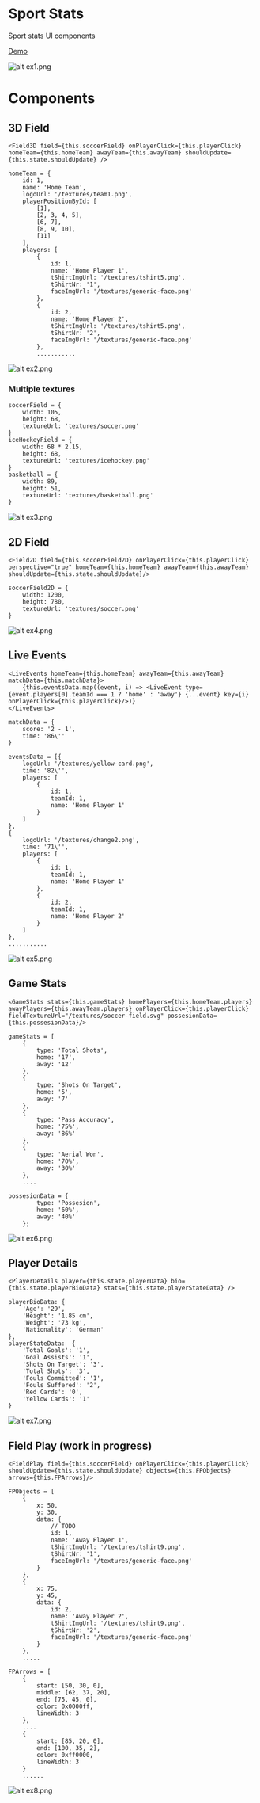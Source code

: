 # Sport Stats
Sport stats UI components

[Demo](https://alexadam.github.io/demos/sport-stats/index.html)

![alt ex1.png](https://github.com/alexadam/sport-stats/blob/master/ex-imgs/ex1.png?raw=true)

# Components

## 3D Field

```
<Field3D field={this.soccerField} onPlayerClick={this.playerClick} homeTeam={this.homeTeam} awayTeam={this.awayTeam} shouldUpdate={this.state.shouldUpdate} />
```

```
homeTeam = {
    id: 1,
    name: 'Home Team',
    logoUrl: '/textures/team1.png',
    playerPositionById: [
        [1],
        [2, 3, 4, 5],
        [6, 7],
        [8, 9, 10],
        [11]
    ],
    players: [
        {
            id: 1,
            name: 'Home Player 1',
            tShirtImgUrl: '/textures/tshirt5.png',
            tShirtNr: '1',
            faceImgUrl: '/textures/generic-face.png'
        },
        {
            id: 2,
            name: 'Home Player 2',
            tShirtImgUrl: '/textures/tshirt5.png',
            tShirtNr: '2',
            faceImgUrl: '/textures/generic-face.png'
        },
        ...........
```

![alt ex2.png](https://github.com/alexadam/sport-stats/blob/master/ex-imgs/ex2.png?raw=true)

### Multiple textures

```
soccerField = {
    width: 105,
    height: 68,
    textureUrl: 'textures/soccer.png'
}
iceHockeyField = {
    width: 68 * 2.15,
    height: 68,
    textureUrl: 'textures/icehockey.png'
}
basketball = {
    width: 89,
    height: 51,
    textureUrl: 'textures/basketball.png'
}
```

![alt ex3.png](https://github.com/alexadam/sport-stats/blob/master/ex-imgs/ex3.png?raw=true)


## 2D Field

```
<Field2D field={this.soccerField2D} onPlayerClick={this.playerClick} perspective="true" homeTeam={this.homeTeam} awayTeam={this.awayTeam}  shouldUpdate={this.state.shouldUpdate}/>
```

```
soccerField2D = {
    width: 1200,
    height: 780,
    textureUrl: 'textures/soccer.png'
}
```

![alt ex4.png](https://github.com/alexadam/sport-stats/blob/master/ex-imgs/ex4.png?raw=true)

## Live Events

```
<LiveEvents homeTeam={this.homeTeam} awayTeam={this.awayTeam} matchData={this.matchData}>
    {this.eventsData.map((event, i) => <LiveEvent type={event.players[0].teamId === 1 ? 'home' : 'away'} {...event} key={i} onPlayerClick={this.playerClick}/>)}
</LiveEvents>
```

```
matchData = {
    score: '2 - 1',
    time: '86\''
}

eventsData = [{
    logoUrl: '/textures/yellow-card.png',
    time: '82\'',
    players: [
        {
            id: 1,
            teamId: 1,
            name: 'Home Player 1'
        }
    ]
},
{
    logoUrl: '/textures/change2.png',
    time: '71\'',
    players: [
        {
            id: 1,
            teamId: 1,
            name: 'Home Player 1'
        },
        {
            id: 2,
            teamId: 1,
            name: 'Home Player 2'
        }
    ]
},
...........
```

![alt ex5.png](https://github.com/alexadam/sport-stats/blob/master/ex-imgs/ex5.png?raw=true)

## Game Stats

```
<GameStats stats={this.gameStats} homePlayers={this.homeTeam.players} awayPlayers={this.awayTeam.players} onPlayerClick={this.playerClick} fieldTextureUrl="/textures/soccer-field.svg" possesionData={this.possesionData}/>

```

```
gameStats = [
    {
        type: 'Total Shots',
        home: '17',
        away: '12'
    },
    {
        type: 'Shots On Target',
        home: '5',
        away: '7'
    },
    {
        type: 'Pass Accuracy',
        home: '75%',
        away: '86%'
    },
    {
        type: 'Aerial Won',
        home: '70%',
        away: '30%'
    },
    ....

possesionData = {
        type: 'Possesion',
        home: '60%',
        away: '40%'
    };
```

![alt ex6.png](https://github.com/alexadam/sport-stats/blob/master/ex-imgs/ex6.png?raw=true)

## Player Details

```
<PlayerDetails player={this.state.playerData} bio={this.state.playerBioData} stats={this.state.playerStateData} />
```

```
playerBioData: {
    'Age': '29',
    'Height': '1.85 cm',
    'Weight': '73 kg',
    'Nationality': 'German'
},
playerStateData:  {
    'Total Goals': '1',
    'Goal Assists': '1',
    'Shots On Target': '3',
    'Total Shots': '3',
    'Fouls Committed': '1',
    'Fouls Suffered': '2',
    'Red Cards': '0',
    'Yellow Cards': '1'
}
```

![alt ex7.png](https://github.com/alexadam/sport-stats/blob/master/ex-imgs/ex7.png?raw=true)


## Field Play (work in progress)

```
<FieldPlay field={this.soccerField} onPlayerClick={this.playerClick} shouldUpdate={this.state.shouldUpdate} objects={this.FPObjects} arrows={this.FPArrows}/>
```

```
FPObjects = [
    {
        x: 50,
        y: 30,
        data: {
            // TODO 
            id: 1,
            name: 'Away Player 1',
            tShirtImgUrl: '/textures/tshirt9.png',
            tShirtNr: '1',
            faceImgUrl: '/textures/generic-face.png'
        }
    },
    {
        x: 75,
        y: 45,
        data: {
            id: 2,
            name: 'Away Player 2',
            tShirtImgUrl: '/textures/tshirt9.png',
            tShirtNr: '2',
            faceImgUrl: '/textures/generic-face.png'
        }
    },
    .....

FPArrows = [
    {
        start: [50, 30, 0],
        middle: [62, 37, 20],
        end: [75, 45, 0],
        color: 0x0000ff,
        lineWidth: 3
    },
    ....
    {
        start: [85, 20, 0],
        end: [100, 35, 2],
        color: 0xff0000,
        lineWidth: 3
    }
    ......
```

![alt ex8.png](https://github.com/alexadam/sport-stats/blob/master/ex-imgs/ex8.png?raw=true)
